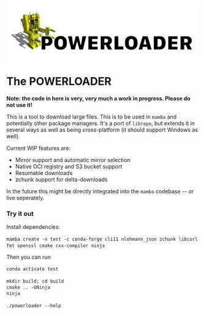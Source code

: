 ![](docs/assets/logo.png)

# The POWERLOADER

**Note: the code in here is very, very much a work in progress. Please do not use it!**

This is a tool to download large files. This is to be used in `mamba` and potentially other package managers. It's a port of `librepo`, but extends it in several ways as well as being cross-platform (it should support Windows as well).

Current WIP features are:

- Mirror support and automatic mirror selection
- Native OCI registry and S3 bucket support
- Resumable downloads
- zchunk support for delta-downloads

In the future this might be directly integrated into the `mamba` codebase -- or live seperately.

### Try it out

Install dependencies:

`mamba create -n test -c conda-forge cli11 nlohmann_json zchunk libcurl fmt openssl cmake cxx-compiler ninja`

Then you can run

```
conda activate test

mkdir build; cd build
cmake .. -GNinja
ninja

./powerloader --help
```
